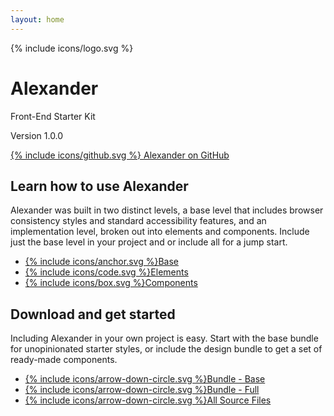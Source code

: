 ```yaml
---
layout: home
---
```


<div class="dots-bg"></div>
<div class="dots-2-bg"></div>

<div class="home-intro">
    <div class="site-icon">{% include icons/logo.svg %}</div>
    <h1 class="title">Alexander</h1>
    <p class="subhead">Front-End Starter Kit</p>
    <div class="get">
        <p class="version">Version 1.0.0</p>
        <a href="https://github.com/samhermes/alexander">
            {% include icons/github.svg %}
            <span class="screen-reader-text">Alexander on GitHub</span>
        </a>
    </div>
</div>

<section class="home-docs">
    <h2>Learn how to use Alexander</h2>
    <p>Alexander was built in two distinct levels, a base level that includes browser consistency styles and standard accessibility features, and an implementation level, broken out into elements and components. Include just the base level in your project and or include all for a jump start.</p>
    <ul class="docs-entry">
        <li><a href="{{ site.baseurl }}/base">{% include icons/anchor.svg %}Base</a></li>
        <li><a href="{{ site.baseurl }}/elements">{% include icons/code.svg %}Elements</a></li>
        <li><a href="{{ site.baseurl }}/components">{% include icons/box.svg %}Components</a></li>
    </ul>
</section>

<section class="home-download">
    <div class="download-intro">
        <h2>Download and get started</h2>
        <p>Including Alexander in your own project is easy. Start with the base bundle for unopinionated starter styles, or include the design bundle to get a set of ready-made components.</p>
    </div>
    <ul class="download-list">
        <li><a href="/alexander/css/alexander-base.css" download>{% include icons/arrow-down-circle.svg %}Bundle - Base</a></li>
        <li><a href="/alexander/css/alexander.css" download>{% include icons/arrow-down-circle.svg %}Bundle - Full</a></li>
        <li class="download-source"><a href="https://github.com/samhermes/alexander/archive/refs/heads/master.zip">{% include icons/arrow-down-circle.svg %}All Source Files</a></li>
    </ul>
</section>

<!-- <section class="home-browser-support">
    <h2>Browser Support</h2>
</section> -->
